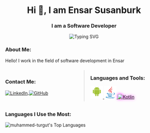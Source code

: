 <h1 align="center">Hi 👋, I am Ensar Susanburk</h1>
<h3 align="center">I am a Software Developer</h3>

<p align="center">
  <img src="https://readme-typing-svg.herokuapp.com?color=%2336BCF7&lines=I+am+Software+Developer+applications" alt="Typing SVG" />
</p>

<h3 align="left">About Me:</h3>
<p align="left">
 Hello! I work in the field of software development in Ensar
</p>

<div style="display: flex; justify-content: space-between; align-items: center;">
  <!-- Contact Me Section -->
  <div style="flex: 1;">
    <h3 align="left">Contact Me:</h3>
    <p align="left">
      <a href="https://www.linkedin.com/in/ensar-susanburk-59626b29a/" target="blank">
        <img align="center" src="https://raw.githubusercontent.com/rahuldkjain/github-profile-readme-generator/master/src/images/icons/Social/linked-in-alt.svg" alt="LinkedIn" height="30" width="40" />
      </a>
      <a href="https://github.com/Ensar-Susanburk" target="blank">
        <img align="center" src="https://raw.githubusercontent.com/rahuldkjain/github-profile-readme-generator/master/src/images/icons/Social/github.svg" alt="GitHub" height="30" width="40" />
      </a>
    </p>
  </div>

  <!-- Vertical Line -->
  <div style="width: 1px; background-color: #ccc; height: 100px; margin: 0 20px;"></div>

  <!-- Languages and Tools Section -->
  <div style="flex: 1;">
    <h3 align="left">Languages and Tools:</h3>
    <p align="left">
      <a href="https://developer.android.com" target="_blank" rel="noreferrer">
        <img src="https://raw.githubusercontent.com/devicons/devicon/master/icons/android/android-original-wordmark.svg" alt="Android" width="40" height="40"/>
      </a>
      <a href="https://www.java.com" target="_blank" rel="noreferrer">
        <img src="https://raw.githubusercontent.com/devicons/devicon/master/icons/java/java-original.svg" alt="Java" width="40" height="40"/>
      </a>
      <a href="https://kotlinlang.org" target="_blank" rel="noreferrer">
        <img src="https://www.vectorlogo.zone/logos/kotlinlang/kotlinlang-icon.svg" alt="Kotlin" width="40" height="40" style="filter: drop-shadow(0 0 5px rgb(255, 0, 255));"/>
      </a>
    </p>
  </div>
</div>

<h3 align="left">Languages I Use the Most:</h3>
<p align="left">
  <img src="https://github-readme-stats.vercel.app/api/top-langs/?username=muhammed-turgut&layout=compact&langs_count=8&theme=tokyonight" alt="muhammed-turgut's Top Languages" />
</p>
